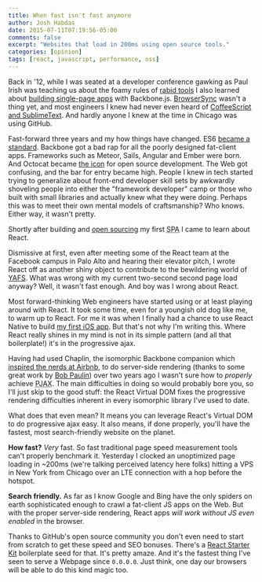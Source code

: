 ```yaml
---
title: When fast isn't fast anymore
author: Josh Habdas
date: 2015-07-11T07:19:56-05:00
comments: false
excerpt: "Websites that load in 200ms using open source tools."
categories: [opinion]
tags: [react, javascript, performance, oss]
---
```


Back in <time datetime="2012-05-31">'12</time>, while I was seated at a developer conference gawking as Paul Irish was teaching us about the foamy rules of [rabid tools](/installing-using-rupaz/) I also learned about [building single-page apps](/developing-modern-web-applications-on-windows-vagrant/) with Backbone.js. [BrowserSync](http://www.browsersync.io/) wasn't a thing yet, and most engineers I knew had never even heard of [CoffeeScript and SublimeText](/amp-up-coffeescript-coding-sublime-text/). And hardly anyone I knew at the time in Chicago was using GitHub.

Fast-forward three years and my how things have changed. ES6 [became a standard](http://www.infoq.com/news/2015/06/ecmascript-2015-es6). Backbone got a bad rap for all the poorly designed fat-client apps. Frameworks such as Meteor, Sails, Angular and Ember were born. And Octocat became [the icon](http://slides.com/jhabdas/streaming-audio-react-native/#/2/4) for open source development. The Web got confusing, and the bar for entry became high. People I knew in tech started trying to generalize about front-end developer skill sets by awkwardly shoveling people into either the "framework developer" camp or those who built with small libraries and actually knew what they were doing. Perhaps this was to meet their own mental models of craftsmanship? Who knows. Either way, it wasn't pretty.

Shortly after building and [open sourcing](https://github.com/jhabdas/brunch-with-panache) my first <abbr title="Single-Page App">SPA</abbr> I came to learn about React.

Dismissive at first, even after meeting some of the React team at the Facebook campus in Palo Alto and hearing their elevator pitch, I wrote React off as another shiny object to contribute to the bewildering world of [YAFS](https://medium.com/@tastejs/yet-another-framework-syndrome-yafs-cf5f694ee070). What was wrong with my current two-second second page load anyway? Well, it wasn't fast enough. And boy was I wrong about React.

Most forward-thinking Web engineers have started using or at least playing around with React. It took some time, even for a youngish old dog like me, to warm up to React. For me it was when I finally had a chance to use React Native to build [my first iOS app](https://github.com/jhabdas/lumpen-radio). But that's not why I'm writing this. Where React really shines in my mind is not in its simple pattern (and all that boilerplate!) it's in the progressive ajax.

Having had used Chaplin, the isomorphic Backbone companion which [inspired the nerds at Airbnb](/holy-grail-full-stack-javascript-mvc-rendr/), to do server-side rendering (thanks to some great work by [Bob Paulin](http://bobpaulin.com/)) over two years ago I wasn't sure how to *properly* achieve <abbr title="Progressive Ajax">PJAX</abbr>. The main difficulties in doing so would probably bore you, so I'll just skip to the good stuff: the React Virtual DOM fixes the progressive rendering difficulties inherent in every isomorphic library I've used to date.

What does that even mean? It means you can leverage React's Virtual DOM to do progressive ajax easy. It also means, if done properly, you'll have the fastest, most search-friendly website on the planet.

**How fast?** *Very* fast. So fast traditional page speed measurement tools can't properly benchmark it. Yesterday I clocked an unoptimized page loading in ~200ms (we're talking perceived latency here folks) hitting a VPS in New York from Chicago over an LTE connection with a hop before the hotspot.

**Search friendly.** As far as I know Google and Bing have the only spiders on earth sophisticated enough to crawl a fat-client JS apps on the Web. But with the proper server-side rendering, React apps *will work without JS even enabled* in the browser.

Thanks to GitHub's open source community you don't even need to start from scratch to get these speed and SEO bonuses. There's a [React Starter Kit](https://github.com/kriasoft/react-starter-kit) boilerplate seed for that. It's pretty amaze. And it's the fastest thing I've seen to serve a Webpage since `0.0.0.0`. Just think, one day our browsers will be able to do this kind magic too.
